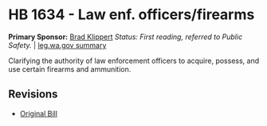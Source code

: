 # HB 1634 - Law enf. officers/firearms
**Primary Sponsor:** [Brad Klippert](/person/leg/brad.klippert.md)
*Status: First reading, referred to Public Safety.* | [leg.wa.gov summary](https://app.leg.wa.gov/billsummary?BillNumber=1634&Year=2021)

Clarifying the authority of law enforcement officers to acquire, possess, and use certain firearms and ammunition.

## Revisions
* [Original Bill](1/)